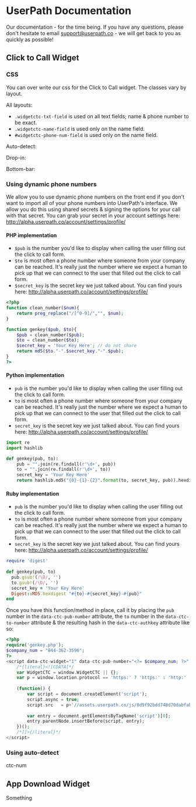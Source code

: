 # UserPath Documentation
Our documentation - for the time being. If you have any questions, please don't hesitate to email support@userpath.co - we will get back to you as quickly as possible!

## Click to Call Widget

### CSS
You can over write our css for the Click to Call widget. The classes vary by layout.

All layouts:
- `.widgetctc-txt-field` is used on all text fields; name & phone number to be exact.
- `.widgetctc-name-field` is used only on the name field.
- `#widgetctc-phone-num-field` is used only on the name field.

Auto-detect:

Drop-in:

Bottom-bar:

### Using dynamic phone numbers
We allow you to use dynamic phone numbers on the front end if you don't want to import all of your phone numbers into UserPath's interface. We allow you do this using shared secrets & signing the options for your call with that secret. You can grab your secret in your account settings here: http://alpha.userpath.co/account/settings/profile/

#### PHP implementation
- `$pub` is the number you'd like to display when calling the user filling out the click to call form.
- `$to` is most often a phone number where someone from your company can be reached. It's really just the number where we expect a human to pick up that we can connect to the user that filled out the click to call form.
- `$secret_key` is the secret key we just talked about. You can find yours here: http://alpha.userpath.co/account/settings/profile/

```php
<?php
function clean_number($num){
	return preg_replace("/[^0-9]/","", $num);
}

function genkey($pub, $to){
	$pub = clean_number($pub);
	$to = clean_number($to);
	$secret_key = 'Your Key Here'; // do not share
	return md5($to."-".$secret_key."-".$pub);
}
?>
```

#### Python implementation
- `pub` is the number you'd like to display when calling the user filling out the click to call form.
- `to` is most often a phone number where someone from your company can be reached. It's really just the number where we expect a human to pick up that we can connect to the user that filled out the click to call form.
- `secret_key` is the secret key we just talked about. You can find yours here: http://alpha.userpath.co/account/settings/profile/
```python
import re
import hashlib 

def genkey(pub, to):
    pub = "".join(re.findall(r'\d+', pub))
    to = "".join(re.findall(r'\d+', to))
    secret_key = 'Your Key Here'
    return hashlib.md5("{0}-{1}-{2}".format(to, secret_key, pub)).hexdigest()
```

#### Ruby implementation
- `pub` is the number you'd like to display when calling the user filling out the click to call form.
- `to` is most often a phone number where someone from your company can be reached. It's really just the number where we expect a human to pick up that we can connect to the user that filled out the click to call form.
- `secret_key` is the secret key we just talked about. You can find yours here: http://alpha.userpath.co/account/settings/profile/
```ruby
require 'digest'
 
def genkey(pub, to)
  pub.gsub!(/\D/, '')
  to.gsub!(/\D/, '')
  secret_key = 'Your Key Here'
  Digest::MD5.hexdigest "#{to}-#{secret_key}-#{pub}"
end
```

Once you have this function/method in place, call it by placing the `pub` number in the `data-ctc-pub-number` attribute, the `to` number in the `data-ctc-to-number` attribute & the resulting hash in the `data-ctc-authkey` attribute like so:
```php
<?php
require('genkey.php');
$company_num = "844-362-3596";
?>
<script data-ctc-widget="1" data-ctc-pub-number="<?= $company_num; ?>" data-ctc-to-number="<?= $company_num; ?>" data-ctc-authkey="<?= genkey($company_num, $company_num); ?>">
    /*{literal}<![CDATA[*/
    var WidgetCTC = window.WidgetCTC || {};
    var p = window.location.protocol == 'https:' ? 'https:' : 'http:' ;
 
    (function() {
        var script = document.createElement('script');
        script.async = true;
        script.src   = p+'//assets.userpath.co/js/0d9f92bdd748d70dabfab3750f2139a2/click_to_call.min.js';
       
        var entry = document.getElementsByTagName('script')[0];
        entry.parentNode.insertBefore(script, entry);
    })();
    /*]]>{/literal}*/
</script>
```


### Using auto-detect
ctc-num

## App Download Widget

Something
